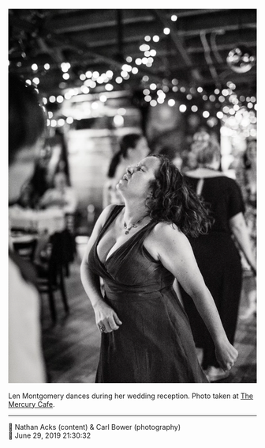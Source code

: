 ![Len Montgomery dances during her wedding reception](assets/418aa6162931e24c043fb5f3dda5a62a.webp)

Len Montgomery dances during her wedding reception. Photo taken at [The Mercury Cafe](http://mercurycafe.com/).

- - - -

<span aria-hidden="true">👥</span> Nathan Acks (content) & Carl Bower (photography)  
<span aria-hidden="true">📅</span> June 29, 2019 21:30:32

